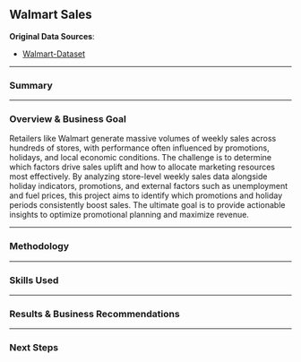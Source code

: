## Walmart Sales

**Original Data Sources**:  
- [Walmart-Dataset](https://www.kaggle.com/datasets/yasserh/walmart-dataset)

---

### **Summary**



---

### **Overview & Business Goal**

Retailers like Walmart generate massive volumes of weekly sales across hundreds of stores, with performance often influenced by promotions, holidays, and local economic conditions. The challenge is to determine which factors drive sales uplift and how to allocate marketing resources most effectively. By analyzing store-level weekly sales data alongside holiday indicators, promotions, and external factors such as unemployment and fuel prices, this project aims to identify which promotions and holiday periods consistently boost sales. The ultimate goal is to provide actionable insights to optimize promotional planning and maximize revenue.

---

### **Methodology**



---

### **Skills Used**



---

### **Results & Business Recommendations**

---

### **Next Steps**

